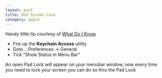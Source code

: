 ```yaml
---
layout: post
title: OSX Screen Lock
category: apple
---
```


Handy little tip courtesy of [What Do I Know](http://whatdoiknow.org/archives/000957.shtml)

* Fire up the **Keychain Access** utility
* Goto ...Preferences -> General
* Tick "Show Status in Menu Bar"

An open Pad Lock will appear on your menubar window, now every time you need to lock your screen you can do so thru the Pad Lock
